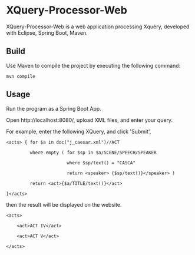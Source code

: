 # XQuery-Processor-Web
XQuery-Processor-Web is a web application processing Xquery, developed with Eclipse, Spring Boot, Maven.

## Build
Use Maven to compile the project by executing the following command:
```
mvn compile
```
## Usage
Run the program as a Spring Boot App.

Open http://localhost:8080/, upload XML files, and enter your query.

For example, enter the following XQuery, and click 'Submit',

```
<acts> { for $a in doc("j_caesar.xml")//ACT

         where empty ( for $sp in $a/SCENE/SPEECH/SPEAKER
           
                       where $sp/text() = "CASCA" 
                            
                       return <speaker> {$sp/text()}</speaker> )
                            
         return <act>{$a/TITLE/text()}</act>
           
}</acts>
```

then the result will be displayed on the website.
```
<acts>

    <act>ACT IV</act>
  
    <act>ACT V</act>
  
</acts>
```

